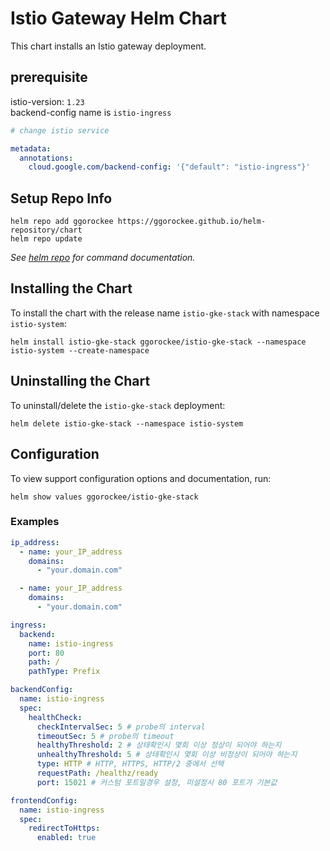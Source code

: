 # Istio Gateway Helm Chart

This chart installs an Istio gateway deployment.

## prerequisite
istio-version: `1.23`  
backend-config name is `istio-ingress`
```yaml
# change istio service

metadata:
  annotations:
    cloud.google.com/backend-config: '{"default": "istio-ingress"}'

```

## Setup Repo Info

```console
helm repo add ggorockee https://ggorockee.github.io/helm-repository/chart
helm repo update
```

_See [helm repo](https://helm.sh/docs/helm/helm_repo/) for command documentation._

## Installing the Chart

To install the chart with the release name `istio-gke-stack` with namespace `istio-system`:

```console
helm install istio-gke-stack ggorockee/istio-gke-stack --namespace istio-system --create-namespace
```

## Uninstalling the Chart

To uninstall/delete the `istio-gke-stack` deployment:

```console
helm delete istio-gke-stack --namespace istio-system
```

## Configuration

To view support configuration options and documentation, run:

```console
helm show values ggorockee/istio-gke-stack
```

### Examples

```yaml
ip_address:
  - name: your_IP_address
    domains:
      - "your.domain.com"

  - name: your_IP_address
    domains:
      - "your.domain.com"

ingress:
  backend:
    name: istio-ingress
    port: 80
    path: /
    pathType: Prefix

backendConfig:
  name: istio-ingress
  spec:
    healthCheck:
      checkIntervalSec: 5 # probe의 interval
      timeoutSec: 5 # probe의 timeout
      healthyThreshold: 2 # 상태확인시 몇회 이상 정상이 되어야 하는지
      unhealthyThreshold: 5 # 상태확인시 몇회 이상 비정상이 되어야 하는지
      type: HTTP # HTTP, HTTPS, HTTP/2 중에서 선택
      requestPath: /healthz/ready
      port: 15021 # 커스텀 포트일경우 설정, 미설정시 80 포트가 기본값

frontendConfig:
  name: istio-ingress
  spec:
    redirectToHttps:
      enabled: true
```